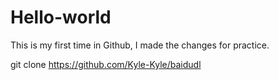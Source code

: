 # Hello-world

This is my first time in Github, I made the changes for practice.

git clone https://github.com/Kyle-Kyle/baidudl
